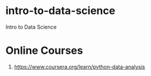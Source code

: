 # intro-to-data-science
Intro to Data Science

# Online Courses

1. https://www.coursera.org/learn/python-data-analysis
